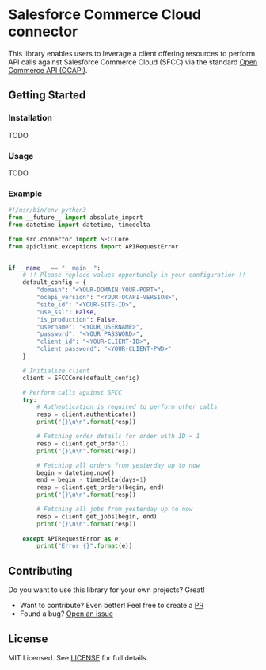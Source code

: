 # Salesforce Commerce Cloud connector
This library enables users to leverage a client offering resources to perform API calls against Salesforce Commerce Cloud (SFCC) via the standard [Open Commerce API (OCAPI)](https://www.salesforce.com/video/2520463/).

## Getting Started
### Installation
TODO

### Usage
TODO

### Example
```python
#!/usr/bin/env python3
from __future__ import absolute_import
from datetime import datetime, timedelta

from src.connector import SFCCCore
from apiclient.exceptions import APIRequestError


if __name__ == "__main__":
    # !! Please replace values opportunely in your configuration !!
    default_config = {
        "domain": "<YOUR-DOMAIN:YOUR-PORT>",
        "ocapi_version": "<YOUR-OCAPI-VERSION>",
        "site_id": "<YOUR-SITE-ID>",
        "use_ssl": False,
        "is_production": False,
        "username": "<YOUR_USERNAME>",
        "password": "<YOUR_PASSWORD>",
        "client_id": "<YOUR-CLIENT-ID>",
        "client_password": "<YOUR-CLIENT-PWD>"
    }

    # Initialize client
    client = SFCCCore(default_config)

    # Perform calls against SFCC
    try:
        # Authentication is required to perform other calls
        resp = client.authenticate()
        print("{}\n\n".format(resp))

        # Fetching order details for order with ID = 1
        resp = client.get_order(1)
        print("{}\n\n".format(resp))

        # Fetching all orders from yesterday up to now
        begin = datetime.now()
        end = begin - timedelta(days=1)
        resp = client.get_orders(begin, end)
        print("{}\n\n".format(resp))

        # Fetching all jobs from yesterday up to now
        resp = client.get_jobs(begin, end)
        print("{}\n\n".format(resp))
        
    except APIRequestError as e:
        print("Error {}".format(e))
```


## Contributing 
Do you want to use this library for your own projects? Great!

* Want to contribute? Even better! Feel free to create a [PR](https://github.com/edro15/sfcc-connector/pulls)
* Found a bug? [Open an issue](https://github.com/edro15/sfcc-connector/issues)

## License
MIT Licensed. See [LICENSE](LICENSE) for full details.